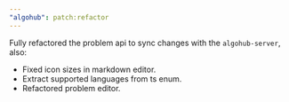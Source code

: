 ```yaml
---
"algohub": patch:refactor
---
```


Fully refactored the problem api to sync changes with the `algohub-server`, also:

- Fixed icon sizes in markdown editor.
- Extract supported languages from ts enum.
- Refactored problem editor.
